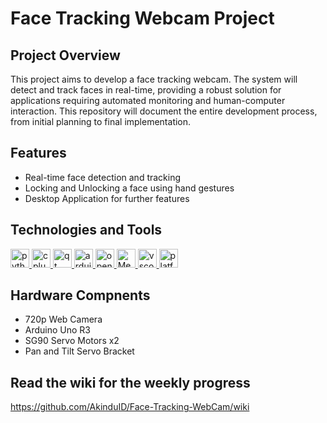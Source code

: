 # Face Tracking Webcam Project

## Project Overview
This project aims to develop a face tracking webcam. The system will detect and track faces in real-time, providing a robust solution for applications requiring automated monitoring and human-computer interaction. This repository will document the entire development process, from initial planning to final implementation.

## Features
- Real-time face detection and tracking
- Locking and Unlocking a face using hand gestures
- Desktop Application for further features

## Technologies and Tools
<a href="https://www.python.org/">
        <img src="https://cdn.jsdelivr.net/gh/devicons/devicon/icons/python/python-original.svg" height="30" alt="python logo" />
</a>
 <a href="https://isocpp.org/">
        <img src="https://cdn.jsdelivr.net/gh/devicons/devicon/icons/cplusplus/cplusplus-original.svg" height="30" alt="cplusplus logo" />
      </a>
<a href="https://wiki.python.org/moin/PyQt">
        <img src="https://cdn.jsdelivr.net/gh/devicons/devicon/icons/qt/qt-original.svg" height="30" alt="qt logo" />
      </a>
<a href="https://www.arduino.cc/">
        <img src="https://cdn.jsdelivr.net/gh/devicons/devicon/icons/arduino/arduino-original.svg" height="30" alt="arduino logo" />
      </a>
<a href="https://opencv.org/">
        <img src="https://cdn.jsdelivr.net/gh/devicons/devicon/icons/opencv/opencv-original.svg" height="30" alt="opencv logo" />
      </a>
  <a href="https://ai.google.dev/edge/mediapipe/framework">
        <img src="https://viz.mediapipe.dev/logo.png" height="30" alt="MediaPipe logo" />
      </a>
 <a href="https://code.visualstudio.com/">
        <img src="https://cdn.jsdelivr.net/gh/devicons/devicon/icons/vscode/vscode-original.svg" height="30" alt="vscode logo" />
      </a>
      <a href="https://platformio.org/">
        <img src="https://cdn.platformio.org/images/platformio-logo.17fdc3bc.png" height="30" alt="platformio logo" />
      </a>
  
## Hardware Compnents
- 720p Web Camera
- Arduino Uno R3
- SG90 Servo Motors x2
- Pan and Tilt Servo Bracket
  
## Read the wiki for the weekly progress
https://github.com/AkinduID/Face-Tracking-WebCam/wiki
